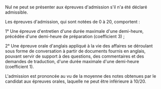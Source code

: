 Nul ne peut se présenter aux épreuves d'admission s'il n'a été déclaré admissible.

Les épreuves d'admission, qui sont notées de 0 à 20, comportent :

1° Une épreuve d'entretien d'une durée maximale d'une demi-heure, précédée d'une demi-heure de préparation (coefficient 3) ;

2° Une épreuve orale d'anglais appliqué à la vie des affaires se déroulant sous forme de conversation à partir de documents fournis en anglais, pouvant servir de support à des questions, des commentaires et des demandes de traduction, d'une durée maximale d'une demi-heure (coefficient 1).

L'admission est prononcée au vu de la moyenne des notes obtenues par le candidat aux épreuves orales, laquelle ne peut être inférieure à 10/20.
